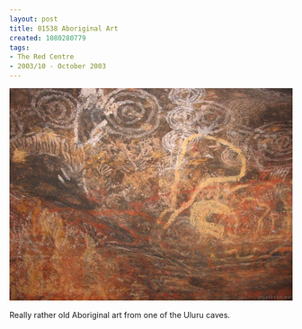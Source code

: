 ```yaml
---
layout: post
title: 01538 Aboriginal Art
created: 1080280779
tags:
- The Red Centre
- 2003/10 - October 2003
---
```


<img src="/image/images/img_1538-381.jpg"/>

Really rather old Aboriginal art from one of the Uluru caves.
